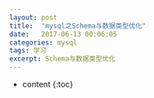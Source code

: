 ```yaml
---
layout: post
title:  "mysql之Schema与数据类型优化"
date:   2017-06-13 00:06:05
categories: mysql
tags: 学习
excerpt: Schema与数据类型优化
---
```



* content
{:toc}
